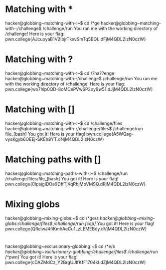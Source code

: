 # Matching with *

hacker@globbing~matching-with-:~$ cd /*ge
hacker@globbing~matching-with-:/challenge$ /challenge/run
You ran me with the working directory of /challenge! Here is your flag:
pwn.college{AJcuoyaB1V2IbjrTksvSmTq5BQL.dFjM4QDL2IzN0czW}

# Matching with ?

hacker@globbing~matching-with-:~$ cd /?ha??enge
hacker@globbing~matching-with-:/challenge$ /challenge/run
You ran me with the working directory of /challenge! Here is your flag:
pwn.college{wo7hlp0QD-8oMCePVw6P2oy9w51.dJjM4QDL2IzN0czW}

# Matching with []

hacker@globbing~matching-with-:~$ cd /challenge/files
hacker@globbing~matching-with-:/challenge/files$ /challenge/run file_[bash]
You got it! Here is your flag!
pwn.college{A5WQag-vysKgyb6OEEj-SKEh8YT.dNjM4QDL2IzN0czW}

# Matching paths with []

hacker@globbing~matching-paths-with-:~$ /challenge/run /challenge/files/file_[bash]
You got it! Here is your flag!
pwn.college{0IpsigIDOa9DffTjKqRbjMpVMSQ.dRjM4QDL2IzN0czW}

# Mixing globs

hacker@globbing~mixing-globs:~$ cd /*ge/*s
hacker@globbing~mixing-globs:/challenge/files$ /challenge/run [cep]*
You got it! Here is your flag!
pwn.college{QflelwJ4fiKmhAeCu1LzLEMEBdy.dVjM4QDL2IzN0czW}

#

hacker@globbing~exclusionary-globbing:~$ cd /*e/*s
hacker@globbing~exclusionary-globbing:/challenge/files$ /challenge/run [^pwn]*
You got it! Here is your flag!
pwn.college{cDAZMdCz_Y2BrgUJIfKfF1704kI.dZjM4QDL2IzN0czW}
